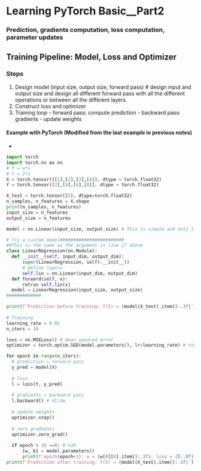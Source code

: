 # Learning PyTorch Basic__Part2
### Prediction, gradients computation, loss computation, parameter updates
## Training Pipeline: Model, Loss and Optimizer
### Steps
  1. Design model (input size, output size, forward pass) # design input and output size and design all different forward pass with all the different operations or between all the different layers
  2. Construct loss and optimizer
  3. Training loop
    - forward pass: compute prediction
    - backward pass: gradients
    - update weights
#### Example with PyTorch (Modified from the last example in previous notes)
  * 
  ```python
  import torch
  import torch.nn as nn
# f = w*x
# f = 2*x
X = torch.tensor([[1],[2],[3],[4]], dtype = torch.float32)
Y = torch.tensor([2],[4],[6],[8]], dtype = torch.float32)

X_test = torch.tensor([5], dtype=torch.float32)
n_samples, n_features = X.shape
print(n_samples, n_features)
input_size = n_features
output_size = n_features

model = nn.Linear(input_size, output_size) # This is simple and only 1 layer

# Try a custom model########################
##This is the same as the argument in line 27 above
class LinearRegression(nn.Module):
    def __init__(self, input_dim, output_dim):
        super(LinearRegression, self).__init__()
        # define layers
        self.lin = nn.Linear(input_dim, output_dim)
    def forward(self, x):
        retrun self.lin(x)
    model = LinearRegression(input_size, output_size)
#############

print(f'Prediction before training: f(5) = {model(X_test).item():.3f}') # call item() because we want to see the value rather than tensor
    
# Training
learning_rate = 0.01
n_iters = 10

loss = nn.MSELoss() # mean squared error
optimizer = torch.optim.SGD(model.parameters(), lr=learning_rate) # stochastic gradient descent

for epoch in range(n_iters):
    # prediction = forward pass
    y_pred = model(X)
    
    # loss
    l = loss(Y, y_pred)
    
    # gradients = backward pass
    l.backward() # dl/dw
    
    # update weights
    optimizer.step()
        
    # zero gradients
    optimizer.zero_grad()
    
    if epoch % 10 ==0: # %10
        [w, b] = model.parameters()
        print(f'epoch{epoch+1}: w = {w[0][0].item():.3f}, loss = {l:.8f} ')
 print(f'Prediction after training: f(5) = {model(X_test).item():.3f}')
  
  ```
